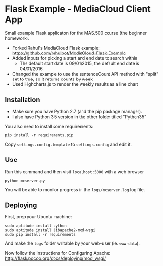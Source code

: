 Flask Example - MediaCloud Client App
=====================================

Small example Flask applicaton for the MAS.500 course (the beginner homework).
- Forked Rahul's MediaCloud Flask example: https://github.com/rahulbot/MediaCloud-Flask-Example
- Added inputs for picking a start and end date to search within 
  - The default start date is 09/01/2015, the default end date is 04/01/2016
- Changed the example to use the sentenceCount API method with "split" set to true, so it returns counts by week
- Used Highcharts.js to render the weekly results as a line chart


Installation
------------

- Make sure you have Python 2.7 (and the pip package manager).
- I also have Python 3.5 version in the other folder titled "Python35"

You also need to install some requirements:

```
pip install -r requirements.pip
```

Copy `settings.config.template` to `settings.config` and edit it.

Use
---

Run this command and then visit `localhost:5000` with a web browser

```
python mcserver.py
```

You will be able to monitor progress in the `logs/mcserver.log` log file.

Deploying
---------

First, prep your Ubuntu machine:
```
sudo aptitude install python
sudo aptitude install libapache2-mod-wsgi
sudo pip install -r requirements
```

And make the `logs` folder writable by your web-user (ie. `www-data`).

Now follow the instructions for Configuring Apache:
  http://flask.pocoo.org/docs/deploying/mod_wsgi/

